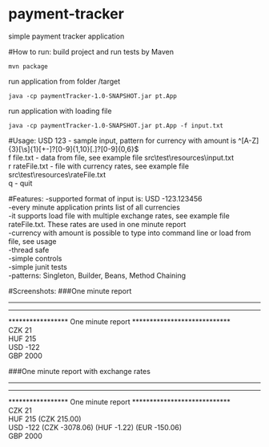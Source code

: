 # payment-tracker
simple payment tracker application

#How to run:
build project and run tests by Maven  
```
mvn package
``` 

run application from folder /target  
```
java -cp paymentTracker-1.0-SNAPSHOT.jar pt.App
```

run application with loading file  
```
java -cp paymentTracker-1.0-SNAPSHOT.jar pt.App -f input.txt
```

#Usage:
USD 123 - sample input, pattern for currency with amount is ^[A-Z]{3}[\\s]{1}[+-]?[0-9]{1,10}[.]?[0-9]{0,6}$  
f file.txt - data from file, see example file src\test\resources\input.txt  
r rateFile.txt - file with currency rates, see example file src\test\resources\rateFile.txt  
q - quit

#Features:
-supported format of input is: USD -123.123456  
-every minute application prints list of all currencies  
-it supports load file with multiple exchange rates, see example file rateFile.txt. These rates are used in one minute report   
-currency with amount is possible to type into command line or load from file, see usage  
-thread safe  
-simple controls  
-simple junit tests  
-patterns: Singleton, Builder, Beans, Method Chaining  

#Screenshots:
###One minute report  
****************************************************************  
****************************************************************  
***************** One minute report ****************************  
CZK 21  
HUF 215  
USD -122  
GBP 2000  

###One minute report with exchange rates  
****************************************************************  
****************************************************************  
***************** One minute report ****************************  
CZK 21  
HUF 215 (CZK 215.00)  
USD -122 (CZK -3078.06) (HUF -1.22) (EUR -150.06)  
GBP 2000  

